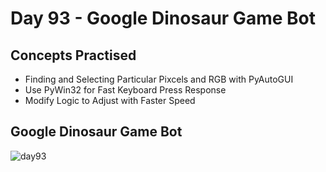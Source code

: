 # Day 93 - Google Dinosaur Game Bot
## Concepts Practised
- Finding and Selecting Particular Pixcels and RGB with PyAutoGUI
- Use PyWin32 for Fast Keyboard Press Response
- Modify Logic to Adjust with Faster Speed
## Google Dinosaur Game Bot
![day93](https://user-images.githubusercontent.com/98851253/172071874-64b592d7-40ce-4e0b-a490-96e2e65a45bd.gif)
